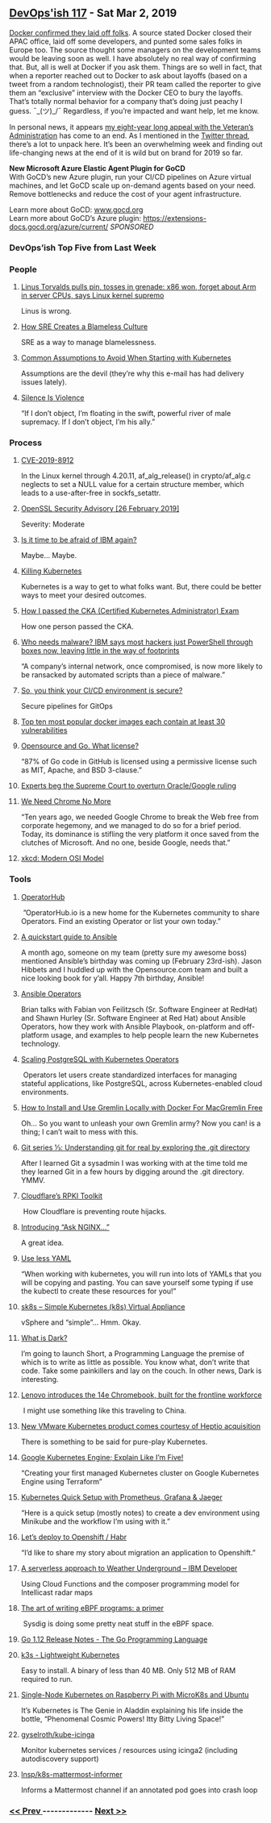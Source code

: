 ## [DevOps'ish 117](https://devopsish.com/117) - Sat Mar 2, 2019

<a href="https://www.theregister.co.uk/2019/02/25/docker_cfo_layoffs_ceo_interview/">Docker confirmed they laid off folks</a>. A source stated Docker closed their APAC office, laid off some developers, and punted some sales folks in Europe too. The source thought some managers on the development teams would be leaving soon as well. I have absolutely no real way of confirming that. But, all is well at Docker if you ask them. Things are so well in fact, that when a reporter reached out to Docker to ask about layoffs (based on a tweet from a random technologist), their PR team called the reporter to give them an “exclusive” interview with the Docker CEO to bury the layoffs. That’s totally normal behavior for a company that’s doing just peachy I guess. ¯\_(ツ)_/¯ Regardless, if you’re impacted and want help, let me know.

In personal news, it appears <a href="https://twitter.com/ChrisShort/status/1101550232490381312">my eight-year long appeal with the Veteran’s Administration</a> has come to an end. As I mentioned in the <a href="https://twitter.com/ChrisShort/status/1101550232490381312">Twitter thread</a>, there’s a lot to unpack here. It’s been an overwhelming week and finding out life-changing news at the end of it is wild but on brand for 2019 so far.

<strong>New Microsoft Azure Elastic Agent Plugin for GoCD</strong><br/>With GoCD’s new Azure plugin, run your CI/CD pipelines on Azure virtual machines, and let GoCD scale up on-demand agents based on your need. Remove bottlenecks and reduce the cost of your agent infrastructure.

Learn more about GoCD: <a href="https://www.gocd.org">www.gocd.org</a><br/>Learn more about GoCD’s Azure plugin: <a href="https://extensions-docs.gocd.org/azure/current/">https://extensions-docs.gocd.org/azure/current/</a> <em>SPONSORED</em>

### DevOps’ish Top Five from Last Week

### People

1. [Linus Torvalds pulls pin, tosses in grenade: x86 won, forget about Arm in server CPUs, says Linux kernel supremo](https://www.theregister.co.uk/2019/02/23/linus_torvalds_arm_x86_servers/)

     Linus is wrong.
1. [How SRE Creates a Blameless Culture](https://devops.com/how-sre-creates-a-blameless-culture/)

     SRE as a way to manage blamelessness.
1. [Common Assumptions to Avoid When Starting with Kubernetes](https://blog.flux7.com/common-assumptions-to-avoid-when-starting-with-kubernetes)

     Assumptions are the devil (they’re why this e-mail has had delivery issues lately).
1. [Silence Is Violence](https://www.xaprb.com/blog/silence-is-violence/)

     “If I don’t object, I’m floating in the swift, powerful river of male supremacy. If I don’t object, I’m his ally.”
### Process

1. [CVE-2019-8912](https://nvd.nist.gov/vuln/detail/CVE-2019-8912#vulnCurrentDescriptionTitle)

     In the Linux kernel through 4.20.11, af_alg_release() in crypto/af_alg.c neglects to set a NULL value for a certain structure member, which leads to a use-after-free in sockfs_setattr.
1. [OpenSSL Security Advisory [26 February 2019]](https://www.openssl.org/news/secadv/20190226.txt)

     Severity: Moderate
1. [Is it time to be afraid of IBM again?](https://redmonk.com/jgovernor/2019/02/28/is-it-time-to-be-afraid-of-ibm-again/)

     Maybe… Maybe.
1. [Killing Kubernetes](https://blog.freetrade.io/killing-kubernetes-7f8b61c701aa)

     Kubernetes is a way to get to what folks want. But, there could be better ways to meet your desired outcomes.
1. [How I passed the CKA (Certified Kubernetes Administrator) Exam](https://medium.com/@krystiannowaczyk/how-i-passed-the-cka-certified-kubernetes-administrator-exam-f94b11566528)

     How one person passed the CKA.
1. [Who needs malware? IBM says most hackers just PowerShell through boxes now, leaving little in the way of footprints](https://www.theregister.co.uk/2019/02/26/malware_ibm_powershell/)

     “A company’s internal network, once compromised, is now more likely to be ransacked by automated scripts than a piece of malware.”
1. [So, you think your CI/CD environment is secure?](https://snyk.io/blog/so-you-think-your-ci-cd-environment-is-secure/)

     Secure pipelines for GitOps
1. [Top ten most popular docker images each contain at least 30 vulnerabilities](https://snyk.io/blog/top-ten-most-popular-docker-images-each-contain-at-least-30-vulnerabilities/)

    
1. [Opensource and Go. What license?](https://medium.com/@henvic/opensource-and-go-what-license-f6b36c201854)

     “87% of Go code in GitHub is licensed using a permissive license such as MIT, Apache, and BSD 3-clause.”
1. [Experts beg the Supreme Court to overturn Oracle/Google ruling](https://www.businessinsider.com/oracle-google-supreme-court-java-android-2019-2)

    
1. [We Need Chrome No More](https://redalemeden.com/blog/2019/we-need-chrome-no-more)

     “Ten years ago, we needed Google Chrome to break the Web free from corporate hegemony, and we managed to do so for a brief period. Today, its dominance is stifling the very platform it once saved from the clutches of Microsoft. And no one, beside Google, needs that.”
1. [xkcd: Modern OSI Model](https://xkcd.com/2105/)

    
### Tools

1. [OperatorHub](https://www.operatorhub.io/)

     ”OperatorHub.io is a new home for the Kubernetes community to share Operators. Find an existing Operator or list your own today.”
1. [A quickstart guide to Ansible](https://opensource.com/article/19/2/quickstart-guide-ansible)

     A month ago, someone on my team (pretty sure my awesome boss) mentioned Ansible’s birthday was coming up (February 23rd-ish). Jason Hibbets and I huddled up with the Opensource.com team and built a nice looking book for y’all. Happy 7th birthday, Ansible!
1. [Ansible Operators](https://podcasts.apple.com/in/podcast/ansible-operators/id1270983443?i=1000430756448)

     Brian talks with Fabian von Feilitzsch (Sr. Software Engineer at RedHat) and Shawn Hurley (Sr. Software Engineer at Red Hat) about Ansible Operators, how they work with Ansible Playbook, on-platform and off-platform usage, and examples to help people learn the new Kubernetes technology.
1. [Scaling PostgreSQL with Kubernetes Operators](https://opensource.com/article/19/2/scaling-postgresql-kubernetes-operators)

     Operators let users create standardized interfaces for managing stateful applications, like PostgreSQL, across Kubernetes-enabled cloud environments.
1. [How to Install and Use Gremlin Locally with Docker For MacGremlin Free](https://www.gremlin.com/community/tutorials/how-to-install-and-use-gremlin-locally-with-docker-for-mac/)

     Oh… So you want to unleash your own Gremlin army? Now you can!  is a thing; I can’t wait to mess with this.
1. [Git series 1⁄3: Understanding git for real by exploring the .git directory](https://dev.to/daolf/git-series-13-understanding-git-for-real-by-exploring-the-git-director--5bd0)

     After I learned Git a sysadmin I was working with at the time told me they learned Git in a few hours by digging around the .git directory. YMMV.
1. [Cloudflare’s RPKI Toolkit](https://blog.cloudflare.com/cloudflares-rpki-toolkit/)

     How Cloudflare is preventing route hijacks.
1. [Introducing “Ask NGINX…”](https://www.nginx.com/blog/introducing-ask-nginx/)

     A great idea.
1. [Use less YAML](https://blog.chernand.io/2019/02/27/use-less-yaml/)

     “When working with kubernetes, you will run into lots of YAMLs that you will be copying and pasting. You can save yourself some typing if use the kubectl to create these resources for you!”
1. [sk8s – Simple Kubernetes (k8s) Virtual Appliance](https://www.virtuallyghetto.com/2019/02/sk8s-simple-kubernetes-k8s-virtual-appliance.html)

     vSphere and “simple”… Hmm. Okay.
1. [What is Dark?](https://medium.com/darklang/the-design-of-dark-59f5d38e52d2)

     I’m going to launch Short, a Programming Language the premise of which is to write as little as possible. You know what, don’t write that code. Take some painkillers and lay on the couch. In other news, Dark is interesting.
1. [Lenovo introduces the 14e Chromebook, built for the frontline workforce](https://cloud.google.com/blog/products/chrome-enterprise/lenovo-introduces-the-14e-chromebook-built-for-the-frontline-workforce)

     I might use something like this traveling to China.
1. [New VMware Kubernetes product comes courtesy of Heptio acquisition](https://techcrunch.com/2019/02/26/latest-vmware-kubernetes-product-comes-courtesy-of-heptio-acquisition/)

     There is something to be said for pure-play Kubernetes.
1. [Google Kubernetes Engine; Explain Like I’m Five!](https://medium.com/devopslinks/google-kubernetes-engine-explain-like-im-five-1890e550c099)

     “Creating your first managed Kubernetes cluster on Google Kubernetes Engine using Terraform”
1. [Kubernetes Quick Setup with Prometheus, Grafana & Jaeger](https://blog.nobugware.com/post/2019/kubernetes_quick_development_setup_minikube_prometheus_grafana/)

     “Here is a quick setup (mostly notes) to create a dev environment using Minikube and the workflow I’m using with it.”
1. [Let’s deploy to Openshift / Habr](https://habr.com/en/post/441906/)

     “I’d like to share my story about migration an application to Openshift.”
1. [A serverless approach to Weather Underground – IBM Developer](https://developer.ibm.com/articles/a-serverless-approach-to-weather-underground/)

     Using Cloud Functions and the composer programming model for Intellicast radar maps
1. [The art of writing eBPF programs: a primer](https://sysdig.com/blog/the-art-of-writing-ebpf-programs-a-primer/)

     Sysdig is doing some pretty neat stuff in the eBPF space.
1. [Go 1.12 Release Notes - The Go Programming Language](https://golang.org/doc/go1.12)

    
1. [k3s - Lightweight Kubernetes](https://k3s.io/)

     Easy to install. A binary of less than 40 MB. Only 512 MB of RAM required to run.
1. [Single-Node Kubernetes on Raspberry Pi with MicroK8s and Ubuntu](https://blog.ubuntu.com/2019/02/27/single-node-kubernetes-on-raspberry-pi-microk8s-ubuntu)

     It’s Kubernetes is The Genie in Aladdin explaining his life inside the bottle, “Phenomenal Cosmic Powers! Itty Bitty Living Space!”
1. [gyselroth/kube-icinga](https://github.com/gyselroth/kube-icinga)

     Monitor kubernetes services / resources using icinga2 (including autodiscovery support)
1. [lnsp/k8s-mattermost-informer](https://github.com/lnsp/k8s-mattermost-informer)

     Informs a Mattermost channel if an annotated pod goes into crash loop

### [ << Prev ](sreweekly-116.md) ------------- [ Next >> ](sreweekly-118.md)